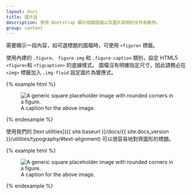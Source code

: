 ```yaml
---
layout: docs
title: 圖片區
description: 使用 Bootstrap 顯示相關圖檔以及圖片說明的文件和範例。
group: content
---
```


需要顯示一段內容，如可選標題的圖檔時，可使用 `<figure>` 標籤。

使用內建的 `.figure`、 `figure-img` 和 `.figure-caption` 類別，設定 HTML5 `<figure>`和 `<figcaption>` 的底線樣式。 圖檔沒有明確指定尺寸，因此請務必在 `<img>` 標籤加入 `.img-fluid` 設定圖片為響應式。

{% example html %}
<figure class="figure">
  <img data-src="holder.js/400x300" class="figure-img img-fluid rounded" alt="A generic square placeholder image with rounded corners in a figure.">
  <figcaption class="figure-caption">A caption for the above image.</figcaption>
</figure>
{% endexample %}

使用我們的 [text utilities]({{ site.baseurl }}/docs/{{ site.docs_version }}/utilities/typography/#text-alignment) 可以很容易地對齊圖形的標題。


{% example html %}
<figure class="figure">
  <img data-src="holder.js/400x300" class="figure-img img-fluid rounded" alt="A generic square placeholder image with rounded corners in a figure.">
  <figcaption class="figure-caption text-right">A caption for the above image.</figcaption>
</figure>
{% endexample %}
